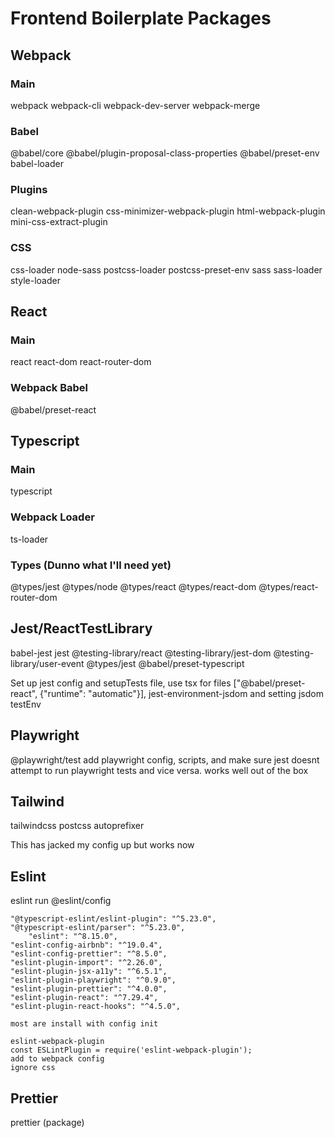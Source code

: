 # Frontend Boilerplate Packages

## Webpack

### Main

webpack
webpack-cli
webpack-dev-server
webpack-merge

### Babel

@babel/core
@babel/plugin-proposal-class-properties
@babel/preset-env
babel-loader

### Plugins

clean-webpack-plugin
css-minimizer-webpack-plugin
html-webpack-plugin
mini-css-extract-plugin

### CSS

css-loader
node-sass
postcss-loader
postcss-preset-env
sass
sass-loader
style-loader

## React

### Main

react
react-dom
react-router-dom

### Webpack Babel

@babel/preset-react

## Typescript

### Main

typescript

### Webpack Loader

ts-loader

### Types (Dunno what I'll need yet)

@types/jest
@types/node
@types/react
@types/react-dom
@types/react-router-dom

## Jest/ReactTestLibrary

babel-jest
jest
@testing-library/react
@testing-library/jest-dom
@testing-library/user-event
@types/jest
@babel/preset-typescript

Set up jest config and setupTests file, use tsx for files
["@babel/preset-react", {"runtime": "automatic"}],
jest-environment-jsdom and setting jsdom testEnv

## Playwright

@playwright/test
add playwright config, scripts, and make sure jest doesnt attempt to run playwright tests and vice versa. works well out of the box

## Tailwind
tailwindcss
postcss
autoprefixer

This has jacked my config up but works now


## Eslint
eslint
run @eslint/config

    "@typescript-eslint/eslint-plugin": "^5.23.0",
    "@typescript-eslint/parser": "^5.23.0",
        "eslint": "^8.15.0",
    "eslint-config-airbnb": "^19.0.4",
    "eslint-config-prettier": "^8.5.0",
    "eslint-plugin-import": "^2.26.0",
    "eslint-plugin-jsx-a11y": "^6.5.1",
    "eslint-plugin-playwright": "^0.9.0",
    "eslint-plugin-prettier": "^4.0.0",
    "eslint-plugin-react": "^7.29.4",
    "eslint-plugin-react-hooks": "^4.5.0",

    most are install with config init

    eslint-webpack-plugin
    const ESLintPlugin = require('eslint-webpack-plugin');
    add to webpack config
    ignore css

## Prettier
prettier (package)
